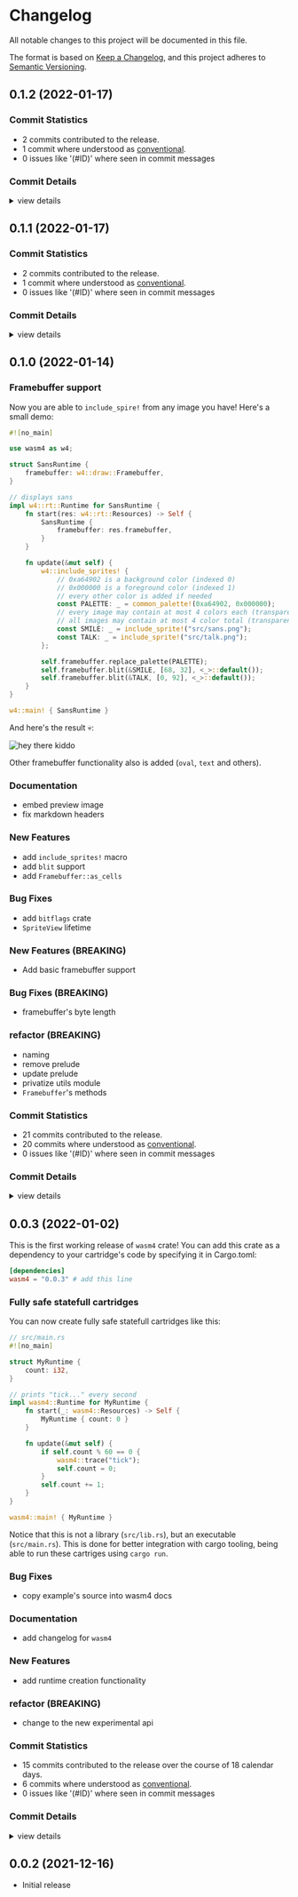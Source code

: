 # Changelog

All notable changes to this project will be documented in this file.

The format is based on [Keep a Changelog](https://keepachangelog.com/en/1.0.0/),
and this project adheres to [Semantic Versioning](https://semver.org/spec/v2.0.0.html).

## 0.1.2 (2022-01-17)

### Commit Statistics

<csr-read-only-do-not-edit/>

 - 2 commits contributed to the release.
 - 1 commit where understood as [conventional](https://www.conventionalcommits.org).
 - 0 issues like '(#ID)' where seen in commit messages

### Commit Details

<csr-read-only-do-not-edit/>

<details><summary>view details</summary>

 * **Uncategorized**
    - Release wasm4-impl v0.1.2, wasm4 v0.1.2 ([`d833a30`](https://github.com/ZetaNumbers/wasm4-rs/commit/d833a3084f6eb490fc9cff7f10e0e37696cdf0e2))
    - bump versions ([`3ffbbb4`](https://github.com/ZetaNumbers/wasm4-rs/commit/3ffbbb4e106ce545fcf0b8a1fa36e40e3384afdc))
</details>

## 0.1.1 (2022-01-17)

### Commit Statistics

<csr-read-only-do-not-edit/>

 - 2 commits contributed to the release.
 - 1 commit where understood as [conventional](https://www.conventionalcommits.org).
 - 0 issues like '(#ID)' where seen in commit messages

### Commit Details

<csr-read-only-do-not-edit/>

<details><summary>view details</summary>

 * **Uncategorized**
    - Release wasm4-sys v0.1.1, wasm4-impl v0.1.1, wasm4 v0.1.1 ([`9587707`](https://github.com/ZetaNumbers/wasm4-rs/commit/958770778205fcf22318ffb4a25dc359baa0513a))
    - fix license ([`7e163bd`](https://github.com/ZetaNumbers/wasm4-rs/commit/7e163bdedd898202b4009fd19a79e286592174a0))
</details>

## 0.1.0 (2022-01-14)

### Framebuffer support

Now you are able to `include_spire!` from any image you have! Here's a small demo: 

```rust
#![no_main]

use wasm4 as w4;

struct SansRuntime {
    framebuffer: w4::draw::Framebuffer,
}

// displays sans
impl w4::rt::Runtime for SansRuntime {
    fn start(res: w4::rt::Resources) -> Self {
        SansRuntime {
            framebuffer: res.framebuffer,
        }
    }

    fn update(&mut self) {
        w4::include_sprites! {
            // 0xa64902 is a background color (indexed 0)
            // 0x000000 is a foreground color (indexed 1)
            // every other color is added if needed
            const PALETTE: _ = common_palette!(0xa64902, 0x000000);
            // every image may contain at most 4 colors each (transparent included)
            // all images may contain at most 4 color total (transparent excluded)
            const SMILE: _ = include_sprite!("src/sans.png");
            const TALK: _ = include_sprite!("src/talk.png");
        };

        self.framebuffer.replace_palette(PALETTE);
        self.framebuffer.blit(&SMILE, [68, 32], <_>::default());
        self.framebuffer.blit(&TALK, [0, 92], <_>::default());
    }
}

w4::main! { SansRuntime }
```

And here's the result 💀:

![hey there kiddo](https://raw.githubusercontent.com/ZetaNumbers/wasm4-rs/00e582199ed13e59153b808126e4a5ab74267a31/examples/sans/preview.png "sans")

Other framebuffer functionality also is added (`oval`, `text` and others).

### Documentation

 - <csr-id-c55457c26fa610b0556fb08a9f7e4ca02c96059f/> embed preview image
 - <csr-id-e2a63457da10b8083652272a60e4bb7d59250efe/> fix markdown headers

### New Features

 - <csr-id-06dc6afedf6ea051c5927fd06f0b7fd84a6bb55b/> add `include_sprites!` macro
 - <csr-id-883fd55ae101d7da61c8a0dd163eae3494bc8463/> add `blit` support
 - <csr-id-b27db4694664ff448172d40ebc4cdd5683017d29/> add `Framebuffer::as_cells`

### Bug Fixes

 - <csr-id-bc8c6cc9fccfabda778d080255d698eaeb97809b/> add `bitflags` crate
 - <csr-id-af5de1cb924462858946620cc41902e289a96e68/> `SpriteView` lifetime

### New Features (BREAKING)

 - <csr-id-03dd8b1d3bd064dae96b11fe9541ade2127c27eb/> Add basic framebuffer support

### Bug Fixes (BREAKING)

 - <csr-id-7aeec9545d97bddf7a56d7ed8896c28ac64c8a42/> framebuffer's byte length

### refactor (BREAKING)

 - <csr-id-d2fcdeb73c64d1877017d438d4d1aeaebea41c9f/> naming
 - <csr-id-4340269a340c2da865b0f7c143fbf0306d0ab8ae/> remove prelude
 - <csr-id-c993b2bad68b8a9b5c68d45c9ca000504dc04014/> update prelude
 - <csr-id-f8c3bd886712deb15f77733bbb55b92ed14d09d6/> privatize utils module
 - <csr-id-fe8a08a0a307e194a7bbfdd2ba94a6855bf13032/> `Framebuffer`'s methods

### Commit Statistics

<csr-read-only-do-not-edit/>

 - 21 commits contributed to the release.
 - 20 commits where understood as [conventional](https://www.conventionalcommits.org).
 - 0 issues like '(#ID)' where seen in commit messages

### Commit Details

<csr-read-only-do-not-edit/>

<details><summary>view details</summary>

 * **Uncategorized**
    - Release wasm4 v0.1.0 ([`dddc3a8`](https://github.com/ZetaNumbers/wasm4-rs/commit/dddc3a86365bf86473f81e36936b4ace3ffdf4b5))
    - add named header into a changelog ([`c3651cf`](https://github.com/ZetaNumbers/wasm4-rs/commit/c3651cfe79df786726597ee17fb73c325cc77869))
    - update changelogs ([`a0f0eb4`](https://github.com/ZetaNumbers/wasm4-rs/commit/a0f0eb4c388e0b91a9edda291aa61f10e3388229))
    - embed preview image ([`c55457c`](https://github.com/ZetaNumbers/wasm4-rs/commit/c55457c26fa610b0556fb08a9f7e4ca02c96059f))
    - bump versions ([`ac05404`](https://github.com/ZetaNumbers/wasm4-rs/commit/ac05404fc96f0089d40dd55f238da870f683526f))
    - add preview link ([`68aab26`](https://github.com/ZetaNumbers/wasm4-rs/commit/68aab26c7facf37155dae3244aafb1740c2dd2a2))
    - add `include_sprites!` macro ([`06dc6af`](https://github.com/ZetaNumbers/wasm4-rs/commit/06dc6afedf6ea051c5927fd06f0b7fd84a6bb55b))
    - add `bitflags` crate ([`bc8c6cc`](https://github.com/ZetaNumbers/wasm4-rs/commit/bc8c6cc9fccfabda778d080255d698eaeb97809b))
    - naming ([`d2fcdeb`](https://github.com/ZetaNumbers/wasm4-rs/commit/d2fcdeb73c64d1877017d438d4d1aeaebea41c9f))
    - `SpriteView` lifetime ([`af5de1c`](https://github.com/ZetaNumbers/wasm4-rs/commit/af5de1cb924462858946620cc41902e289a96e68))
    - lifetime elision ([`caf2814`](https://github.com/ZetaNumbers/wasm4-rs/commit/caf28141b67e048b28d7506391c1b419896eee7d))
    - add default type parameter for `Sprite` ([`f365438`](https://github.com/ZetaNumbers/wasm4-rs/commit/f3654385eaf055c7c1e70660a24f24758d80b407))
    - remove prelude ([`4340269`](https://github.com/ZetaNumbers/wasm4-rs/commit/4340269a340c2da865b0f7c143fbf0306d0ab8ae))
    - fix markdown headers ([`e2a6345`](https://github.com/ZetaNumbers/wasm4-rs/commit/e2a63457da10b8083652272a60e4bb7d59250efe))
    - add `blit` support ([`883fd55`](https://github.com/ZetaNumbers/wasm4-rs/commit/883fd55ae101d7da61c8a0dd163eae3494bc8463))
    - update prelude ([`c993b2b`](https://github.com/ZetaNumbers/wasm4-rs/commit/c993b2bad68b8a9b5c68d45c9ca000504dc04014))
    - privatize utils module ([`f8c3bd8`](https://github.com/ZetaNumbers/wasm4-rs/commit/f8c3bd886712deb15f77733bbb55b92ed14d09d6))
    - add `Framebuffer::as_cells` ([`b27db46`](https://github.com/ZetaNumbers/wasm4-rs/commit/b27db4694664ff448172d40ebc4cdd5683017d29))
    - `Framebuffer`'s methods ([`fe8a08a`](https://github.com/ZetaNumbers/wasm4-rs/commit/fe8a08a0a307e194a7bbfdd2ba94a6855bf13032))
    - framebuffer's byte length ([`7aeec95`](https://github.com/ZetaNumbers/wasm4-rs/commit/7aeec9545d97bddf7a56d7ed8896c28ac64c8a42))
    - Add basic framebuffer support ([`03dd8b1`](https://github.com/ZetaNumbers/wasm4-rs/commit/03dd8b1d3bd064dae96b11fe9541ade2127c27eb))
</details>

## 0.0.3 (2022-01-02)

This is the first working release of `wasm4` crate! You can add this crate
as a dependency to your cartridge's code by specifying it in Cargo.toml:

```toml
[dependencies]
wasm4 = "0.0.3" # add this line
```

### Fully safe statefull cartridges

You can now create fully safe statefull cartridges like this:

```rust
// src/main.rs
#![no_main]

struct MyRuntime {
    count: i32,
}

// prints "tick..." every second
impl wasm4::Runtime for MyRuntime {
    fn start(_: wasm4::Resources) -> Self {
        MyRuntime { count: 0 }
    }

    fn update(&mut self) {
        if self.count % 60 == 0 {
            wasm4::trace("tick");
            self.count = 0;
        }
        self.count += 1;
    }
}

wasm4::main! { MyRuntime }
```

Notice that this is not a library (`src/lib.rs`), but an executable (`src/main.rs`). This is done for better integration with cargo tooling, being able to run these cartriges using `cargo run`.

### Bug Fixes

 - <csr-id-74390f243edfeab213bc40e2ed7b12f008f1efec/> copy example's source into wasm4 docs

### Documentation

 - <csr-id-7b490feace43670f3f2100595ab6f0a1ee988d62/> add changelog for `wasm4`

### New Features

 - <csr-id-7a1d0114338f2f9c33580731ada2d348b9a5abbc/> add runtime creation functionality

### refactor (BREAKING)

 - <csr-id-233c4f95d0e7af696a6f19313257d579d4ce45f3/> change to the new experimental api

### Commit Statistics

<csr-read-only-do-not-edit/>

 - 15 commits contributed to the release over the course of 18 calendar days.
 - 6 commits where understood as [conventional](https://www.conventionalcommits.org).
 - 0 issues like '(#ID)' where seen in commit messages

### Commit Details

<csr-read-only-do-not-edit/>

<details><summary>view details</summary>

 * **Uncategorized**
    - Release wasm4 v0.0.3 ([`6ac01fc`](https://github.com/ZetaNumbers/wasm4-rs/commit/6ac01fc6038cfb7eed61e1d9d36126cfdbf1c38a))
    - regenerate and adjust docs ([`fc71325`](https://github.com/ZetaNumbers/wasm4-rs/commit/fc71325e4a4b43f342828370c960357ac1d0f583))
    - copy example's source into wasm4 docs ([`74390f2`](https://github.com/ZetaNumbers/wasm4-rs/commit/74390f243edfeab213bc40e2ed7b12f008f1efec))
    - Release wasm4-sys v0.1.0, wasm4 v0.0.3 ([`9a8c498`](https://github.com/ZetaNumbers/wasm4-rs/commit/9a8c498c6ebff2e2a2520a74defaf407fc39f36f))
    - regenerate and adjust changelog ([`ceaee04`](https://github.com/ZetaNumbers/wasm4-rs/commit/ceaee049373326d74f9fffe14f9b7d13e87cc69e))
    - bump crates versions ([`2c68e02`](https://github.com/ZetaNumbers/wasm4-rs/commit/2c68e023407205b7bb4f10a8111e9e78e368bbab))
    - add runtime creation functionality ([`7a1d011`](https://github.com/ZetaNumbers/wasm4-rs/commit/7a1d0114338f2f9c33580731ada2d348b9a5abbc))
    - `sound::Mode` values are bit aligned for `sound::Flags` ([`8027ce0`](https://github.com/ZetaNumbers/wasm4-rs/commit/8027ce001a85408fe16fd54aae3516d02727377e))
    - change to the new experimental api ([`233c4f9`](https://github.com/ZetaNumbers/wasm4-rs/commit/233c4f95d0e7af696a6f19313257d579d4ce45f3))
    - add changelog for `wasm4` ([`7b490fe`](https://github.com/ZetaNumbers/wasm4-rs/commit/7b490feace43670f3f2100595ab6f0a1ee988d62))
    - Release 0.0.2 ([`d7fbc7c`](https://github.com/ZetaNumbers/wasm4-rs/commit/d7fbc7ca18d6badbc338c6df23aa344593822cf0))
    - Release 0.0.1 ([`0090ea9`](https://github.com/ZetaNumbers/wasm4-rs/commit/0090ea907b415a9a7e1034926ec6ac24c10ab938))
    - Prepare manifest for publish ([`3b31a1e`](https://github.com/ZetaNumbers/wasm4-rs/commit/3b31a1ed6f3a3f1b6f00b6f2539b8ca8a2ea3a3a))
    - Fix docs a bit ([`cbe67e0`](https://github.com/ZetaNumbers/wasm4-rs/commit/cbe67e0fccc5b16635930765e17fba0f7f06a5d4))
    - Implement sys bindings; Implement sound module ([`babbc6d`](https://github.com/ZetaNumbers/wasm4-rs/commit/babbc6dd6a0aa4e438dd490d639f98f2add2f9d8))
</details>

## 0.0.2 (2021-12-16)

 - Initial release

